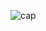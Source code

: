 ![cap](https://user-images.githubusercontent.com/67017326/215292118-f6e904eb-5fd8-4640-8d5e-c9c1874e882e.PNG)
